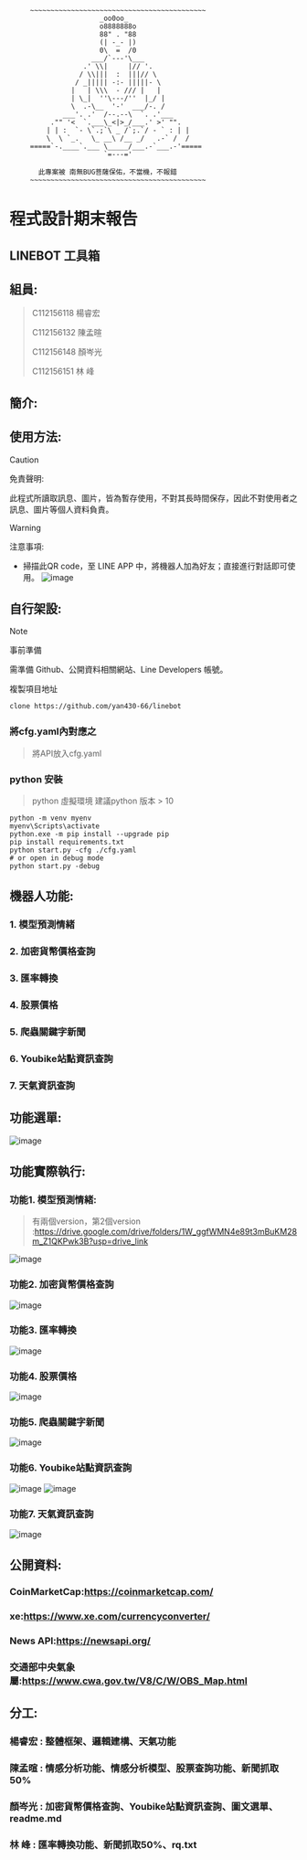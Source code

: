 ```
     ~~~~~~~~~~~~~~~~~~~~~~~~~~~~~~~~~~~~~~~~~~~  
                      _oo0oo_
                      o8888888o
                      88" . "88
                      (| -_- |)
                      0\  =  /0
                    ___/`---'\___
                  .' \\|     |// '.
                 / \\|||  :  |||// \
                / _||||| -:- |||||- \
               |   | \\\  - /// |   |
               | \_|  ''\---/''  |_/ |
               \  .-\__  '-'  ___/-. /
             ___'. .'  /--.--\  `. .'___
          ."" '<  `.___\_<|>_/___.' >' "".
         | | :  `- \`.;`\ _ /`;.`/ - ` : | |
         \  \ `_.   \_ __\ /__ _/   .-` /  /
     =====`-.____`.___ \_____/___.-`___.-'=====
                       `=---='

       此專案被 南無BUG菩薩保佑，不當機，不報錯
     ~~~~~~~~~~~~~~~~~~~~~~~~~~~~~~~~~~~~~~~~~~~  
```
程式設計期末報告
===
LINEBOT 工具箱
---
## 組員:
>C112156118 楊睿宏
>
>C112156132 陳孟暄
>
>C112156148 顏岑光
>
>C112156151 林  峰
>

## 簡介:

## 使用方法:
> [!CAUTION]  
> 免責聲明:
>
> 此程式所讀取訊息、圖片，皆為暫存使用，不對其長時間保存，因此不對使用者之訊息、圖片等個人資料負責。
>

> [!WARNING]  
> 注意事項:
>
> 
- 掃描此QR code，至 LINE APP 中，將機器人加為好友；直接進行對話即可使用。
![image](https://github.com/user-attachments/assets/0b7f1691-e3ee-487a-bec4-0e65a55ca1aa)

## 自行架設:
> [!NOTE]  
> 事前準備
>
> 需準備 Github、公開資料相關網站、Line Developers 帳號。
> 
> 複製項目地址
```bash
clone https://github.com/yan430-66/linebot
```
### 將cfg.yaml內對應之
>將API放入cfg.yaml
### python 安裝
>python 虛擬環境 建議python 版本 > 10
```
python -m venv myenv
myenv\Scripts\activate
python.exe -m pip install --upgrade pip
pip install requirements.txt
python start.py -cfg ./cfg.yaml
# or open in debug mode
python start.py -debug
```

## 機器人功能:
###  1. 模型預測情緒
###  2. 加密貨幣價格查詢
###  3. 匯率轉換
###  4. 股票價格
###  5. 爬蟲關鍵字新聞
###  6. Youbike站點資訊查詢
###  7. 天氣資訊查詢
## 功能選單:
![image](https://github.com/user-attachments/assets/c9744738-0569-41c5-ae16-d16f74c46f16)
## 功能實際執行:
###  功能1. 模型預測情緒:
>有兩個version，第2個version :https://drive.google.com/drive/folders/1W_ggfWMN4e89t3mBuKM28m_Z1QKPwk3B?usp=drive_link
>
![image](https://github.com/user-attachments/assets/8b3f2cab-3677-4a6d-ad83-c5d8a71f8b51)
###  功能2. 加密貨幣價格查詢
![image](https://github.com/user-attachments/assets/d05e48c1-6d42-450c-8d3f-7be4e1bc3576)
###  功能3. 匯率轉換
![image](https://github.com/user-attachments/assets/f937f5be-1486-4aea-a742-64acce12abcc)
###  功能4. 股票價格
![image](https://github.com/user-attachments/assets/49b474b8-6c27-4724-8796-c5b3aa8996e4)
###  功能5. 爬蟲關鍵字新聞
![image](https://github.com/user-attachments/assets/a7342a1b-8fef-47fc-8abb-fdd5cb5610af)
###  功能6. Youbike站點資訊查詢
![image](https://github.com/user-attachments/assets/7166192c-eb31-4cc3-a640-1a4954bfcb04)
![image](https://github.com/user-attachments/assets/43e45d4d-59bd-469f-9afd-5f741e6e84de)
###  功能7. 天氣資訊查詢
![image](https://github.com/user-attachments/assets/827bcac8-be54-4897-a61a-62c11bb0f7fc)


## 公開資料:
### CoinMarketCap:https://coinmarketcap.com/
### xe:https://www.xe.com/currencyconverter/
### News API:https://newsapi.org/
### 交通部中央氣象屬:https://www.cwa.gov.tw/V8/C/W/OBS_Map.html

## 分工:
### 楊睿宏 : 整體框架、邏輯建構、天氣功能
### 陳孟暄 : 情感分析功能、情感分析模型、股票查詢功能、新聞抓取50%
### 顏岑光 : 加密貨幣價格查詢、Youbike站點資訊查詢、圖文選單、readme.md
### 林  峰 : 匯率轉換功能、新聞抓取50%、rq.txt
